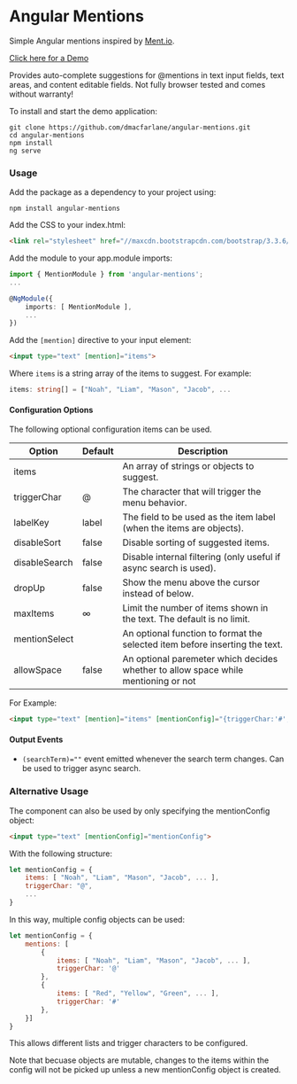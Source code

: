 # Angular Mentions

Simple Angular mentions inspired by [Ment.io](https://github.com/jeff-collins/ment.io).

[Click here for a Demo](http://dmacfarlane.github.io/angular-mentions/)

Provides auto-complete suggestions for @mentions in text input fields, text areas,
and content editable fields. Not fully browser tested and comes without warranty!

To install and start the demo application:

    git clone https://github.com/dmacfarlane/angular-mentions.git
    cd angular-mentions
    npm install
    ng serve

### Usage

Add the package as a dependency to your project using:

    npm install angular-mentions

Add the CSS to your index.html:

```html
<link rel="stylesheet" href="//maxcdn.bootstrapcdn.com/bootstrap/3.3.6/css/bootstrap.min.css">
```

Add the module to your app.module imports:

```typescript
import { MentionModule } from 'angular-mentions';
...

@NgModule({
    imports: [ MentionModule ],
    ...
})
```

Add the `[mention]` directive to your input element:

```html
<input type="text" [mention]="items">
```

Where `items` is a string array of the items to suggest. For example:

```typescript
items: string[] = ["Noah", "Liam", "Mason", "Jacob", ...
```

#### Configuration Options

The following optional configuration items can be used.

| Option        | Default  | Description |
| ---           | ---      | ---         |
| items         |          | An array of strings or objects to suggest. |
| triggerChar   | @        | The character that will trigger the menu behavior. |
| labelKey      | label    | The field to be used as the item label (when the items are objects). |
| disableSort   | false    | Disable sorting of suggested items. |
| disableSearch | false    | Disable internal filtering (only useful if async search is used). |
| dropUp        | false    | Show the menu above the cursor instead of below. |
| maxItems      | ∞        | Limit the number of items shown in the text. The default is no limit. |
| mentionSelect |          | An optional function to format the selected item before inserting the text. |
| allowSpace    | false    | An optional paremeter which decides whether to allow space while mentioning or not |

For Example: 

```html
<input type="text" [mention]="items" [mentionConfig]="{triggerChar:'#',maxItems:10,labelKey:'name'}">
```

#### Output Events

- `(searchTerm)=""` event emitted whenever the search term changes. Can be used to trigger async search.

### Alternative Usage

The component can also be used by only specifying the mentionConfig object:

```html
<input type="text" [mentionConfig]="mentionConfig">
```

With the following structure:

```javascript
let mentionConfig = {
    items: [ "Noah", "Liam", "Mason", "Jacob", ... ],
    triggerChar: "@",
    ...
}
```

In this way, multiple config objects can be used:

```javascript
let mentionConfig = {
    mentions: [
        {
            items: [ "Noah", "Liam", "Mason", "Jacob", ... ],
            triggerChar: '@'
        },
        {
            items: [ "Red", "Yellow", "Green", ... ],
            triggerChar: '#'
        },
    }]
}
```
This allows different lists and trigger characters to be configured.

Note that becuase objects are mutable, changes to the items within the config will not be picked up unless a new mentionConfig object is created.
